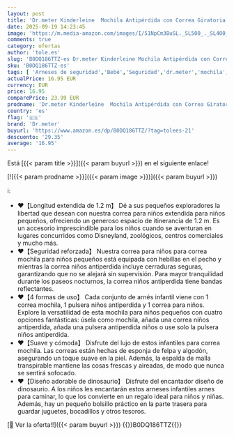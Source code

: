 ```yaml
---
layout: post
title: 'Dr.meter Kinderleine  Mochila Antipérdida con Correa Giratoria de 1 2 m 360° para Niños 3 en 1 Diseño de Dinosaurio con Candado para Niños  Equipo de Seguridad para Exteriores  Azul '
date: 2025-09-19 14:23:45
image: 'https://m.media-amazon.com/images/I/51NpCm3BuSL._SL500_._SL400_.jpg'
comments: true
category: ofertas
author: 'tole.es'
slug: 'B0DQ186TTZ-es Dr.meter Kinderleine Mochila Antipérdida con Correa...'
sku: 'B0DQ186TTZ-es'
tags: [ 'Arneses de seguridad','Bebé','Seguridad','dr.meter','mochila','🇪🇸', ]
actualPrice: 16.95 EUR
currency: EUR
price: 16.95
comparePrice: 23.99 EUR
prodname: 'Dr.meter Kinderleine  Mochila Antipérdida con Correa Giratoria de 1 2 m 360° para Niños 3 en 1 Diseño de Dinosaurio con Candado para Niños  Equipo de Seguridad para Exteriores  Azul '
country: 'es'
flag: '🇪🇸'
brand: 'Dr.meter'
buyurl: 'https://www.amazon.es/dp/B0DQ186TTZ/?tag=tolees-21'
descuento: '29.35'
average: '16.95'
---
```


Está [{{< param title >}}]({{< param buyurl >}}) en el siguiente enlace!

[![{{< param prodname >}}]({{< param image >}})]({{< param buyurl >}})

ℹ️:

- ❤【Longitud extendida de 1.2 m】 Dé a sus pequeños exploradores la libertad que desean con nuestra correa para niños extendida para niños pequeños, ofreciendo un generoso espacio de itinerancia de 1.2 m. Es un accesorio imprescindible para los niños cuando se aventuran en lugares concurridos como Disneyland, zoológicos, centros comerciales y mucho más.
- ❤【Seguridad reforzada】 Nuestra correa para niños para correa mochila para niños pequeños está equipada con hebillas en el pecho y mientras la correa niños antiperdida incluye cerraduras seguras, garantizando que no se alejará sin supervisión. Para mayor tranquilidad durante los paseos nocturnos, la correa niños antiperdida tiene bandas reflectantes.
- ❤【4 formas de uso】 Cada conjunto de arnés infantil viene con 1 correa mochila, 1 pulsera niños antiperdida y 1 correa para niños. Explore la versatilidad de esta mochila para niños pequeños con cuatro opciones fantásticas: úsela como mochila, añada una correa niños antiperdida, añada una pulsera antiperdida niños o use solo la pulsera niños antiperdida.
- ❤【Suave y cómoda】 Disfrute del lujo de estos infantiles para correa mochila. Las correas están hechas de esponja de felpa y algodón, asegurando un toque suave en la piel. Además, la espalda de malla transpirable mantiene las cosas frescas y aireadas, de modo que nunca se sentirá sofocado.
- ❤【Diseño adorable de dinosaurio】 Disfrute del encantador diseño de dinosaurio. A los niños les encantarán estos arneses infantiles arnes para caminar, lo que los convierte en un regalo ideal para niños y niñas. Además, hay un pequeño bolsillo práctico en la parte trasera para guardar juguetes, bocadillos y otros tesoros.

[🛒 Ver la oferta!!]({{< param buyurl >}})
{{<world>}}B0DQ186TTZ{{</world>}}
